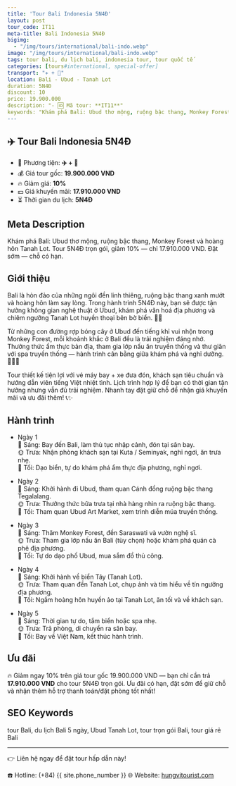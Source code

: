 ```yaml
---
title: 'Tour Bali Indonesia 5N4Đ'
layout: post
tour_code: IT11
meta-title: Bali Indonesia 5N4Đ
bigimg:
  - "/img/tours/international/bali-indo.webp"
image: "/img/tours/international/bali-indo.webp"
tags: tour bali, du lịch bali, indonesia tour, tour quốc tế
categories: [tours#international, special-offer]
transport: "✈️ + 🚌"
location: Bali - Ubud - Tanah Lot
duration: 5N4Đ
discount: 10
price: 19.900.000
description: "- 🆔 Mã tour: **IT11**"
keywords: "Khám phá Bali: Ubud thơ mộng, ruộng bậc thang, Monkey Forest và hoàng hôn Tanah Lot. Tour 5N4Đ trọn gói, giảm 10% — chỉ 17.910.000 VND. Đặt sớm — chỗ có hạn."
---
```


## ✈️ Tour Bali Indonesia 5N4Đ



- 🚗 Phương tiện: **✈️ + 🚌**
- 💰 Giá tour gốc: **19.900.000 VND**
- 🔥 Giảm giá: **10%**
- 💵 Giá khuyến mãi: **17.910.000 VND**
- ⏳ Thời gian du lịch: **5N4Đ**

## Meta Description
Khám phá Bali: Ubud thơ mộng, ruộng bậc thang, Monkey Forest và hoàng hôn Tanah Lot. Tour 5N4Đ trọn gói, giảm 10% — chỉ 17.910.000 VND. Đặt sớm — chỗ có hạn.

## Giới thiệu
Bali là hòn đảo của những ngôi đền linh thiêng, ruộng bậc thang xanh mướt và hoàng hôn làm say lòng. Trong hành trình 5N4Đ này, bạn sẽ được tận hưởng không gian nghệ thuật ở Ubud, khám phá văn hoá địa phương và chiêm ngưỡng Tanah Lot huyền thoại bên bờ biển. 🌴🌅

Từ những con đường rợp bóng cây ở Ubud đến tiếng khỉ vui nhộn trong Monkey Forest, mỗi khoảnh khắc ở Bali đều là trải nghiệm đáng nhớ. Thưởng thức ẩm thực bản địa, tham gia lớp nấu ăn truyền thống và thư giãn với spa truyền thống — hành trình cân bằng giữa khám phá và nghỉ dưỡng. 🍛🧘‍♀️

Tour thiết kế tiện lợi với vé máy bay + xe đưa đón, khách sạn tiêu chuẩn và hướng dẫn viên tiếng Việt nhiệt tình. Lịch trình hợp lý để bạn có thời gian tận hưởng nhưng vẫn đủ trải nghiệm. Nhanh tay đặt giữ chỗ để nhận giá khuyến mãi và ưu đãi thêm! 📞✨

## Hành trình
- Ngày 1  
  🌅 Sáng: Bay đến Bali, làm thủ tục nhập cảnh, đón tại sân bay.  
  🌞 Trưa: Nhận phòng khách sạn tại Kuta / Seminyak, nghỉ ngơi, ăn trưa nhẹ.  
  🌙 Tối: Dạo biển, tự do khám phá ẩm thực địa phương, nghỉ ngơi.

- Ngày 2  
  🌅 Sáng: Khởi hành đi Ubud, tham quan Cánh đồng ruộng bậc thang Tegalalang.  
  🌞 Trưa: Thưởng thức bữa trưa tại nhà hàng nhìn ra ruộng bậc thang.  
  🌙 Tối: Tham quan Ubud Art Market, xem trình diễn múa truyền thống.

- Ngày 3  
  🌅 Sáng: Thăm Monkey Forest, đền Saraswati và vườn nghệ sĩ.  
  🌞 Trưa: Tham gia lớp nấu ăn Bali (tùy chọn) hoặc khám phá quán cà phê địa phương.  
  🌙 Tối: Tự do dạo phố Ubud, mua sắm đồ thủ công.

- Ngày 4  
  🌅 Sáng: Khởi hành về biển Tây (Tanah Lot).  
  🌞 Trưa: Tham quan đền Tanah Lot, chụp ảnh và tìm hiểu về tín ngưỡng địa phương.  
  🌙 Tối: Ngắm hoàng hôn huyền ảo tại Tanah Lot, ăn tối và về khách sạn.

- Ngày 5  
  🌅 Sáng: Thời gian tự do, tắm biển hoặc spa nhẹ.  
  🌞 Trưa: Trả phòng, di chuyển ra sân bay.  
  🌙 Tối: Bay về Việt Nam, kết thúc hành trình.

## Ưu đãi
🔥 Giảm ngay 10% trên giá tour gốc 19.900.000 VND — bạn chỉ cần trả **17.910.000 VND** cho tour 5N4Đ trọn gói. Ưu đãi có hạn, đặt sớm để giữ chỗ và nhận thêm hỗ trợ thanh toán/đặt phòng tốt nhất!

## SEO Keywords
tour Bali, du lịch Bali 5 ngày, Ubud Tanah Lot, tour trọn gói Bali, tour giá rẻ Bali

---

👉 Liên hệ ngay để đặt tour hấp dẫn này!

☎️ Hotline: (+84) {{ site.phone_number }}
🌐 Website: [hungvitourist.com](https://hungvitourist.com)

